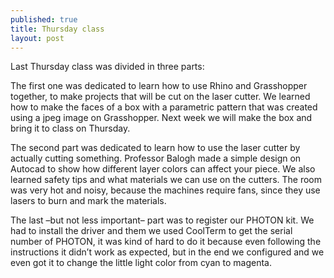```yaml
---
published: true
title: Thursday class
layout: post
---
```

Last Thursday class was divided in three parts:

The first one was dedicated to learn how to use Rhino and Grasshopper together, to make projects that will be cut on the laser cutter. We learned how to make the faces of a box with a parametric pattern that was created using a jpeg image on Grasshopper. Next week we will make the box and bring it to class on Thursday.

The second part was dedicated to learn how to use the laser cutter by actually cutting something. Professor Balogh made a simple design on Autocad to show how different layer colors can affect your piece. We also learned safety tips and what materials we can use on the cutters. The room was very hot and noisy, because the machines require fans, since they use lasers to burn and mark the materials.

The last –but not less important– part was to register our PHOTON kit. We had to install the driver and them we used CoolTerm to get the serial number of PHOTON, it was kind of hard to do it because even following the instructions it didn’t work as expected, but in the end we configured and we even got it to change the little light color from cyan to magenta.
